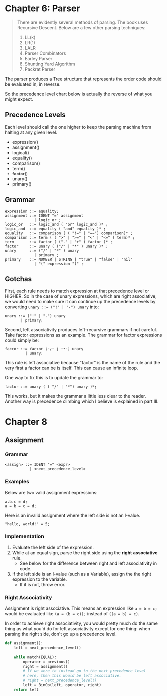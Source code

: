 
# Chapter 6: Parser
> There are evidently several methods of parsing. The book
> uses Recursive Descent. Below are a few other parsing
> techniques:
> 1. LL(k)
> 2. LR(1)
> 3. LALR
> 4. Parser Combinators
> 5. Earley Parser
> 6. Shunting Yard Algorithm
> 7. Packrat Parser

The parser produces a Tree structure that represents the order code 
should be evaluated in, in reverse.

So the precedence level chart below is actually the reverse of
what you might expect.
## Precedence Levels
Each level should call the one higher to keep the parsing machine
from halting at any given level.
- expression()
- assignment()
- logical()
- equality()
- comparison()
- term()
- factor()
- unary()
- primary()
## Grammar
```
expression ::= equality;
assignment ::= IDENT "=" assignment
             | logic_or ;
logic_or   ::= logic_and ( "or" logic_and )* ;
logic_and  ::= equality ( "and" equality )* ;
equality   ::= comparison ( ( "!=" | "==") comparison)* ;
comparison ::= term ( ( ">" | ">=" | "<" | "<=" ) term)* ;
term       ::= factor ( ("-" | "+" ) factor )* ;
factor     ::= unary ( ("/" | "*" ) unary )* ;
unary      ::= ("/" | "*" ) unary
             | primary ;
primary    ::= NUMBER | STRING | "true" | "false" | "nil"
             | "(" expression ")" ;
```
## Gotchas
First, each rule needs to match expression at that precedence level or HIGHER.
So in the case of unary expressions, which are right associative, 
we would need to make sure it can continue up the precedence levels
by converting `unary ::= ("!" | "-") unary` into:
```bnf
unary ::= ("!" | "-") unary
       | primary;
```

Second, left associativity produces left-recursive grammars if not careful.
Take factor expressions as an example. The grammar for factor
expressions could simply be:
```bnf
factor ::= factor ("/" | "*") unary
         | unary;
```
This rule is left associative because "factor" is the name of the
rule and the very first a factor can be is itself. This can cause
an infinite loop.

One way to fix this is to update the grammar to:
```bnf
factor ::= unary ( ( "/" | "*") unary )*;
```

This works, but it makes the grammar a little less clear to the
reader. Another way is precedence climbing which I believe is explained
in part III.


# Chapter 8
## Assignment
### Grammar
```
<assign> ::= IDENT "=" <expr>
           | <next_precedence_level>
```
### Examples
Below are two valid assignment expressions:
```
a.b.c = d;
a = b = c = d;
```

Here is an invalid assignment where the left side is not
an l-value.
```
"hello, world!" = 5;
```
### Implementation
1. Evaluate the left side of the expression.
2. While at an equal sign, parse the right side using the **right**
   **associative** rule. 
   - See below for the difference between right and left associativity in code.
3. If the left side is an l-value (such as a Variable), assign the the right expression to the variable.
    - If it is not, throw error.


### Right Associativity
Assignment is right associative. This means an expression like
`a = b = c;` would be evaluated like `(a = (b = c));` instead of
`((a = b) = c)`.

In order to achieve right associativity, you would pretty much
do the same thing as what you'd do for left associativity except
for one thing: when parsing the right side, don't go up a precedence
level.

```python
def assignment():
    left = next_precedence_level()
    
    while match(EQUAL):
        operator = previous()
        right = assignment()
        # If we were to instead go to the next precedence level
        # here, then this would be left associative.
        # right = next_precedence_level()
        left = BinOp(left, operator, right)
    return left
```